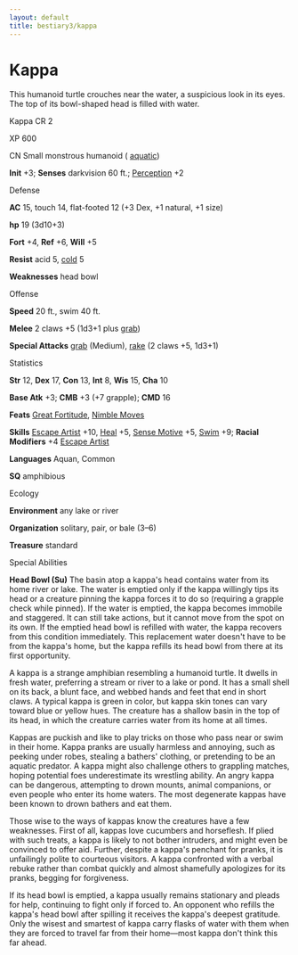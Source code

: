 ```yaml
---
layout: default
title: bestiary3/kappa
---
```

# Kappa

This humanoid turtle crouches near the water, a suspicious look in its eyes. The top of its bowl-shaped head is filled with water.

Kappa CR 2

XP 600

CN Small monstrous humanoid ( [aquatic](monster_dir/creatureTypes#_aquatic-subtype))

**Init** +3; **Senses** darkvision 60 ft.; [Perception](skills/perception#_perception) +2

Defense

**AC** 15, touch 14, flat-footed 12 (+3 Dex, +1 natural, +1 size)

**hp** 19 (3d10+3)

**Fort** +4, **Ref** +6, **Will** +5

**Resist** acid 5, [cold](monster_dir/creatureTypes#_cold-subtype) 5

**Weaknesses** head bowl

Offense

**Speed** 20 ft., swim 40 ft.

**Melee** 2 claws +5 (1d3+1 plus [grab](monsters/universalMonsterRules#_grab))

**Special Attacks** [grab](monster_dir/universalMonsterRules#_grab) (Medium), [rake](monsters/universalMonsterRules#_rake) (2 claws +5, 1d3+1)

Statistics

**Str** 12, **Dex** 17, **Con** 13, **Int** 8, **Wis** 15, **Cha** 10

**Base Atk** +3; **CMB** +3 (+7 grapple); **CMD** 16

**Feats** [Great Fortitude](feats#_great-fortitude), [Nimble Moves](feats#_nimble-moves)

**Skills** [Escape Artist](skill_dir/escapeArtist#_escape-artist) +10, [Heal](skills/heal#_heal) +5, [Sense Motive](skill_dir/senseMotive#_sense-motive) +5, [Swim](skills/swim#_swim) +9; **Racial Modifiers** +4 [Escape Artist](skill_dir/escapeArtist#_escape-artist)

**Languages** Aquan, Common

**SQ** amphibious

Ecology

**Environment** any lake or river

**Organization** solitary, pair, or bale (3–6)

**Treasure** standard

Special Abilities

**Head Bowl (Su)** The basin atop a kappa's head contains water from its home river or lake. The water is emptied only if the kappa willingly tips its head or a creature pinning the kappa forces it to do so (requiring a grapple check while pinned). If the water is emptied, the kappa becomes immobile and staggered. It can still take actions, but it cannot move from the spot on its own. If the emptied head bowl is refilled with water, the kappa recovers from this condition immediately. This replacement water doesn't have to be from the kappa's home, but the kappa refills its head bowl from there at its first opportunity.

A kappa is a strange amphibian resembling a humanoid turtle. It dwells in fresh water, preferring a stream or river to a lake or pond. It has a small shell on its back, a blunt face, and webbed hands and feet that end in short claws. A typical kappa is green in color, but kappa skin tones can vary toward blue or yellow hues. The creature has a shallow basin in the top of its head, in which the creature carries water from its home at all times.

Kappas are puckish and like to play tricks on those who pass near or swim in their home. Kappa pranks are usually harmless and annoying, such as peeking under robes, stealing a bathers' clothing, or pretending to be an aquatic predator. A kappa might also challenge others to grappling matches, hoping potential foes underestimate its wrestling ability. An angry kappa can be dangerous, attempting to drown mounts, animal companions, or even people who enter its home waters. The most degenerate kappas have been known to drown bathers and eat them.

Those wise to the ways of kappas know the creatures have a few weaknesses. First of all, kappas love cucumbers and horseflesh. If plied with such treats, a kappa is likely to not bother intruders, and might even be convinced to offer aid. Further, despite a kappa's penchant for pranks, it is unfailingly polite to courteous visitors. A kappa confronted with a verbal rebuke rather than combat quickly and almost shamefully apologizes for its pranks, begging for forgiveness.

If its head bowl is emptied, a kappa usually remains stationary and pleads for help, continuing to fight only if forced to. An opponent who refills the kappa's head bowl after spilling it receives the kappa's deepest gratitude. Only the wisest and smartest of kappa carry flasks of water with them when they are forced to travel far from their home—most kappa don't think this far ahead.

